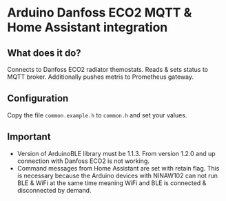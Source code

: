 # Arduino Danfoss ECO2 MQTT & Home Assistant integration

## What does it do?

Connects to Danfoss ECO2 radiator themostats. Reads & sets status to MQTT broker. Additionally pushes metris to Prometheus gateway.

## Configuration
Copy the file `common.example.h` to `common.h` and set your values. 

## Important
* Version of ArduinoBLE library must be 1.1.3. From version 1.2.0 and up connection with Danfoss ECO2 is not working. 
* Command messages from Home Assistant are set with retain flag. This is necessary because the Arduino devices with NINAW102 can not run BLE & WiFi at the same time meaning WiFi and BLE is connected & disconnected by demand. 